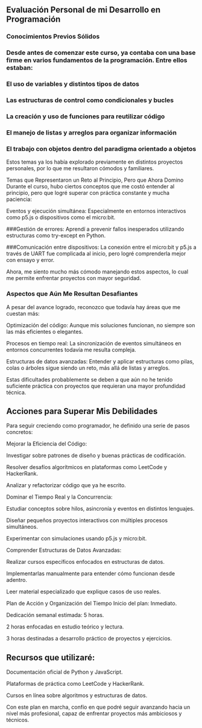 ## Evaluación Personal de mi Desarrollo en Programación
### Conocimientos Previos Sólidos
### Desde antes de comenzar este curso, ya contaba con una base firme en varios fundamentos de la programación. Entre ellos estaban:

### El uso de variables y distintos tipos de datos

### Las estructuras de control como condicionales y bucles

### La creación y uso de funciones para reutilizar código

### El manejo de listas y arreglos para organizar información

### El trabajo con objetos dentro del paradigma orientado a objetos

Estos temas ya los había explorado previamente en distintos proyectos personales, por lo que me resultaron cómodos y familiares.

Temas que Representaron un Reto al Principio, Pero que Ahora Domino
Durante el curso, hubo ciertos conceptos que me costó entender al principio, pero que logré superar con práctica constante y mucha paciencia:

Eventos y ejecución simultánea: Especialmente en entornos interactivos como p5.js o dispositivos como el micro:bit.

###Gestión de errores: Aprendí a prevenir fallos inesperados utilizando estructuras como try-except en Python.

###Comunicación entre dispositivos: La conexión entre el micro:bit y p5.js a través de UART fue complicada al inicio, pero logré comprenderla mejor con ensayo y error.

Ahora, me siento mucho más cómodo manejando estos aspectos, lo cual me permite enfrentar proyectos con mayor seguridad.

### Aspectos que Aún Me Resultan Desafiantes
A pesar del avance logrado, reconozco que todavía hay áreas que me cuestan más:

Optimización del código: Aunque mis soluciones funcionan, no siempre son las más eficientes o elegantes.

Procesos en tiempo real: La sincronización de eventos simultáneos en entornos concurrentes todavía me resulta compleja.

Estructuras de datos avanzadas: Entender y aplicar estructuras como pilas, colas o árboles sigue siendo un reto, más allá de listas y arreglos.

Estas dificultades probablemente se deben a que aún no he tenido suficiente práctica con proyectos que requieran una mayor profundidad técnica.

## Acciones para Superar Mis Debilidades
Para seguir creciendo como programador, he definido una serie de pasos concretos:

Mejorar la Eficiencia del Código:

Investigar sobre patrones de diseño y buenas prácticas de codificación.

Resolver desafíos algorítmicos en plataformas como LeetCode y HackerRank.

Analizar y refactorizar código que ya he escrito.

Dominar el Tiempo Real y la Concurrencia:

Estudiar conceptos sobre hilos, asincronía y eventos en distintos lenguajes.

Diseñar pequeños proyectos interactivos con múltiples procesos simultáneos.

Experimentar con simulaciones usando p5.js y micro:bit.

Comprender Estructuras de Datos Avanzadas:

Realizar cursos específicos enfocados en estructuras de datos.

Implementarlas manualmente para entender cómo funcionan desde adentro.

Leer material especializado que explique casos de uso reales.

Plan de Acción y Organización del Tiempo
Inicio del plan: Inmediato.

Dedicación semanal estimada: 5 horas.

2 horas enfocadas en estudio teórico y lectura.

3 horas destinadas a desarrollo práctico de proyectos y ejercicios.

## Recursos que utilizaré:

Documentación oficial de Python y JavaScript.

Plataformas de práctica como LeetCode y HackerRank.

Cursos en línea sobre algoritmos y estructuras de datos.

Con este plan en marcha, confío en que podré seguir avanzando hacia un nivel más profesional, capaz de enfrentar proyectos más ambiciosos y técnicos.
